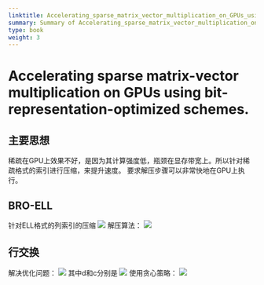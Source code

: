 ```yaml
---
linktitle: Accelerating_sparse_matrix_vector_multiplication_on_GPUs_using_bit_representation_optimized_schemes
summary: Summary of Accelerating_sparse_matrix_vector_multiplication_on_GPUs_using_bit_representation_optimized_schemes
type: book
weight: 3
---
```

# Accelerating sparse matrix-vector multiplication on GPUs using bit-representation-optimized schemes.
## 主要思想
稀疏在GPU上效果不好，是因为其计算强度低，瓶颈在显存带宽上。所以针对稀疏格式的索引进行压缩，来提升速度。
要求解压步骤可以非常快地在GPU上执行。
## BRO-ELL
针对ELL格式的列索引的压缩
![](Accelerating_sparse_matrix_vector_multiplication_on_GPUs_using_bit_representation_optimized_schemes-1662256222182.jpeg)
解压算法：
![](Accelerating_sparse_matrix_vector_multiplication_on_GPUs_using_bit_representation_optimized_schemes-1662256294387.jpeg)

## 行交换
解决优化问题：
![](Accelerating_sparse_matrix_vector_multiplication_on_GPUs_using_bit_representation_optimized_schemes-1662258600844.jpeg)
其中d和c分别是
![](Accelerating_sparse_matrix_vector_multiplication_on_GPUs_using_bit_representation_optimized_schemes-1662258642596.jpeg)
使用贪心策略：
![](Accelerating_sparse_matrix_vector_multiplication_on_GPUs_using_bit_representation_optimized_schemes-1662258563976.jpeg)
